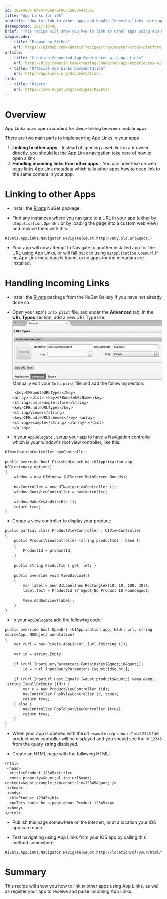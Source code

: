 ```yaml
---
id: 30EFAE6F-8AF4-4D5D-9F06-328D76423581
title: "App Links for iOS"
subtitle: "How to Link to other apps and Handle Incoming links using App Links"
dateupdated: 2017-10-05
brief: "This recipe will show you how to link to other apps using App Links, as well as register your app to receive and parse incoming App Links."
samplecode:
  - title: "Browse on GitHub" 
    url: https://github.com/xamarin/recipes/tree/master/cross-platform/app-links/app-links-ios
article:
  - title: "Creating Connected App Experiences with App Links" 
    url: http://blog.xamarin.com/creating-connected-app-experiences-with-app-links-and-rivets-with-xamarin/
  - title: "Official App Links Documentation" 
    url: http://applinks.org/documentation/
link:
  - title: "Rivets" 
    url: https://www.nuget.org/packages/Rivets/
---
```


<a name="Overview" class="injected"></a>


# Overview

App Links is an open standard for deep-linking between mobile apps.

There are two main parts to implementing App Links in your apps

1.  **Linking to other apps** - Instead of opening a web link in a browser directly, you should let the App Links navigation take care of how to open a link
1.  **Handling incoming links from other apps** - You can advertise on web page links App Link metadata which tells other apps how to deep link to the same content in your app.


 <a name="Linking to other Apps" class="injected"></a>


# Linking to other Apps

-  Install the [Rivets](https://www.nuget.org/packages/Rivets/) NuGet package.

-  Find any instances where you navigate to a URL in your app (either by  `UIApplication.OpenUrl` or by loading the page into a custom web view) and replace them with this:


```
Rivets.AppLinks.Navigator.Navigate(&quot;http://any.old.url&quot;)
```

-  Your app will now attempt to Navigate to another installed app for the URL using App Links, or will fall back to using  `UIApplication.OpenUrl` if no App Link meta data is found, or no apps for the metadata are installed.


 <a name="Handling Incoming Links" class="injected"></a>


# Handling Incoming Links

-  Install the [Rivets](https://www.nuget.org/packages/Rivets/) package from
   the NuGet Gallery if you have not already done so.

-  <ide name="xs">Open your app&#39;s  `Info.plist` file, and under the  **Advanced** tab, in the  **URL Types** section, add a new URL Type like:<br/> ![Image of Info.plist configuration](Images/app-links-incoming-ios-infoplist.png)</ide><ide name="vs">Manually edit your <code>Info.plist</code> file and add the following section:<br/><pre><code>
&lt;key&gt;CFBundleURLTypes&lt;/key&gt;
	&lt;array&gt;
		&lt;dict&gt;
			&lt;key&gt;CFBundleURLName&lt;/key&gt;
			&lt;string&gt;com.example.store&lt;/string&gt;
			&lt;key&gt;CFBundleURLTypes&lt;/key&gt;
			&lt;string&gt;Viewer&lt;/string&gt;
			&lt;key&gt;CFBundleURLSchemes&lt;/key&gt;
			&lt;array&gt;
				&lt;string&gt;example&lt;/string&gt;
			&lt;/array&gt;
		&lt;/dict&gt;
	&lt;/array&gt;
</code></pre></ide>

-  In your  `AppDelegate` , setup your app to have a Navigation controller which is your window&#39;s root view controller, like this:
  
```
UINavigationController navController;

public override bool FinishedLaunching (UIApplication app, NSDictionary options)
{
    window = new UIWindow (UIScreen.MainScreen.Bounds);

    navController = new UINavigationController ();
    window.RootViewController = navController;

    window.MakeKeyAndVisible ();
    return true;
}
```

-  Create a view controller to display your product:


```
public partial class ProductViewController : UIViewController
{
    public ProductViewController (string productId) : base ()
    {
        ProductId = productId;
    }

    public string ProductId { get; set; }

    public override void ViewDidLoad()
    {
        var label = new UILabel(new RectangleF(10, 10, 100, 30));
        label.Text = ProductId ?? &quot;No Product ID Found&quot;;

        View.AddSubview(label);
    }
}
```

-  In your  `AppDelegate` add the following code:


```
public override bool OpenUrl (UIApplication app, NSUrl url, string sourceApp, NSObject annotation)
{
    var rurl = new Rivets.AppLinkUrl (url.ToString ());

    var id = string.Empty;

    if (rurl.InputQueryParameters.ContainsKey(&quot;id&quot;))
        id = rurl.InputQueryParameters [&quot;id&quot;];

    if (rurl.InputUrl.Host.Equals (&quot;products&quot;) &amp;&amp; !string.IsNullOrEmpty (id)) {
        var c = new ProductViewController (id);
        navController.PushViewController (c, true);
        return true;
    } else {
        navController.PopToRootViewController (true);
        return true;
    }
}
```

-  When your app is opened with the url  `example://products?id=12345` the product view controller will be displayed and you should see the id  `12345` from the query string displayed.


-  Create an HTML page with the following HTML:




```
<html>
 <head>
  <title>Product 12345</title>
  <meta property=&quot;al:ios:url&quot; content=&quot;example://products?id=12345&quot; />
 </head>
 <body>
  <h1>Product 12345</h1>
  <p>This could be a page about Product 12345</p>
 </body>
</html>
```

-  Publish this page somewhere on the internet, or at a location your iOS app can reach.


-  Test navigating using App Links from your iOS app by calling this method somewhere:




```
Rivets.AppLinks.Navigator.Navigate(&quot;http://location/of/your/html/file.html&quot;);
```

 <a name="Summary" class="injected"></a>


# Summary

This recipe will show you how to link to other apps using App Links, as well as register your app to receive and parse incoming App Links.

